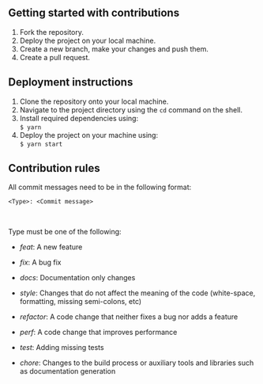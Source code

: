 ## Getting started with contributions

1. Fork the repository.
2. Deploy the project on your local machine.
3. Create a new branch, make your changes and push them.
4. Create a pull request.

## Deployment instructions

1. Clone the repository onto your local machine.
2. Navigate to the project directory using the `cd` command on the shell.
3. Install required dependencies using: <br>
    ```$ yarn```
4. Deploy the project on your machine using: <br>
    ```$ yarn start```

## Contribution rules

All commit messages need to be in the following format:

`<Type>: <Commit message>`

<br />

Type must be one of the following:
​
* *feat*: A new feature

* *fix*: A bug fix

* *docs*: Documentation only changes

* *style*: Changes that do not affect the meaning of the code (white-space, formatting, missing semi-colons, etc)

* *refactor*: A code change that neither fixes a bug nor adds a feature

* *perf*: A code change that improves performance

* *test*: Adding missing tests

* *chore*: Changes to the build process or auxiliary tools and libraries such as documentation generation
